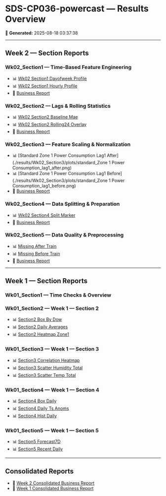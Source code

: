 # SDS-CP036-powercast — Results Overview

📅 **Generated:** 2025-08-18 03:37:38

---

## Week 2 — Section Reports

### Wk02_Section1 — Time-Based Feature Engineering
- 📊 [Wk02 Section1 Dayofweek Profile](./results/Wk02_Section1/plots/wk02_section1_dayofweek_profile.png)
- 📊 [Wk02 Section1 Hourly Profile](./results/Wk02_Section1/plots/wk02_section1_hourly_profile.png)
- 💼 [Business Report](./results/Wk02_Section1/reports/SDS-CP036-powercast_Wk02_Section1_Business_Report.md)
### Wk02_Section2 — Lags & Rolling Statistics
- 📊 [Wk02 Section2 Baseline Mae](./results/Wk02_Section2/plots/wk02_section2_baseline_mae.png)
- 📊 [Wk02 Section2 Rolling24 Overlay](./results/Wk02_Section2/plots/wk02_section2_rolling24_overlay.png)
- 💼 [Business Report](./results/Wk02_Section2/reports/SDS-CP036-powercast_Wk02_Section2_Business_Report.md)
### Wk02_Section3 — Feature Scaling & Normalization
- 📊 [Standard Zone 1 Power Consumption Lag1 After](./results/Wk02_Section3/plots/standard_Zone 1 Power Consumption_lag1_after.png)
- 📊 [Standard Zone 1 Power Consumption Lag1 Before](./results/Wk02_Section3/plots/standard_Zone 1 Power Consumption_lag1_before.png)
- 💼 [Business Report](./results/Wk02_Section3/reports/SDS-CP036-powercast_Wk02_Section3_Business_Report.md)
### Wk02_Section4 — Data Splitting & Preparation
- 📊 [Wk02 Section4 Split Marker](./results/Wk02_Section4/plots/wk02_section4_split_marker.png)
- 💼 [Business Report](./results/Wk02_Section4/reports/SDS-CP036-powercast_Wk02_Section4_Business_Report.md)
### Wk02_Section5 — Data Quality & Preprocessing
- 📊 [Missing After Train](./results/Wk02_Section5/plots/missing_after_train.png)
- 📊 [Missing Before Train](./results/Wk02_Section5/plots/missing_before_train.png)
- 💼 [Business Report](./results/Wk02_Section5/reports/SDS-CP036-powercast_Wk02_Section5_Business_Report.md)

---

## Week 1 — Section Reports

### Wk01_Section1 — Time Checks & Overview
### Wk01_Section2 — Week 1 — Section 2
- 📊 [Section2 Box By Dow](./results/Wk01_Section2/plots/section2_box_by_dow.png)
- 📊 [Section2 Daily Averages](./results/Wk01_Section2/plots/section2_daily_averages.png)
- 📊 [Section2 Heatmap Zone1](./results/Wk01_Section2/plots/section2_heatmap_zone1.png)
### Wk01_Section3 — Week 1 — Section 3
- 📊 [Section3 Correlation Heatmap](./results/Wk01_Section3/plots/section3_correlation_heatmap.png)
- 📊 [Section3 Scatter Humidity Total](./results/Wk01_Section3/plots/section3_scatter_humidity_total.png)
- 📊 [Section3 Scatter Temp Total](./results/Wk01_Section3/plots/section3_scatter_temp_total.png)
### Wk01_Section4 — Week 1 — Section 4
- 📊 [Section4 Box Daily](./results/Wk01_Section4/plots/section4_box_daily.png)
- 📊 [Section4 Daily Ts Anoms](./results/Wk01_Section4/plots/section4_daily_ts_anoms.png)
- 📊 [Section4 Hist Daily](./results/Wk01_Section4/plots/section4_hist_daily.png)
### Wk01_Section5 — Week 1 — Section 5
- 📊 [Section5 Forecast7D](./results/Wk01_Section5/plots/section5_forecast7d.png)
- 📊 [Section5 Recent Daily](./results/Wk01_Section5/plots/section5_recent_daily.png)

---

## Consolidated Reports

- 📘 [Week 2 Consolidated Business Report](./SDS-CP036-powercast_Wk02_Report_Business.md)
- 📘 [Week 1 Consolidated Business Report](./SDS-CP036-powercast_Wk01_Report_Business.md)
